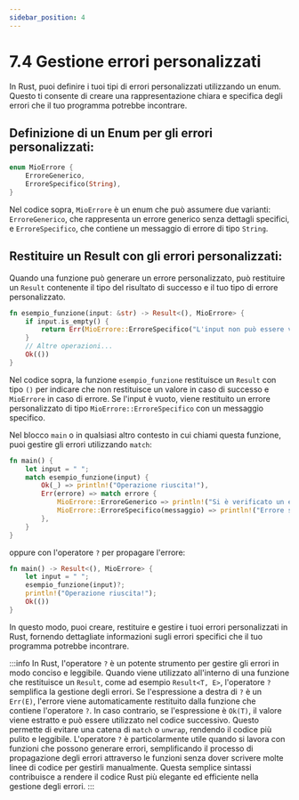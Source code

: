 ```yaml
---
sidebar_position: 4
---
```

# 7.4 Gestione errori personalizzati
In Rust, puoi definire i tuoi tipi di errori personalizzati utilizzando un enum. Questo ti consente di creare una rappresentazione chiara e specifica degli errori che il tuo programma potrebbe incontrare.

## Definizione di un Enum per gli errori personalizzati:
```rust
enum MioErrore {
    ErroreGenerico,
    ErroreSpecifico(String),
}
```
Nel codice sopra, `MioErrore` è un enum che può assumere due varianti: `ErroreGenerico`, che rappresenta un errore generico senza dettagli specifici, e `ErroreSpecifico`, che contiene un messaggio di errore di tipo `String`.

## Restituire un Result con gli errori personalizzati:
Quando una funzione può generare un errore personalizzato, può restituire un `Result` contenente il tipo del risultato di successo e il tuo tipo di errore personalizzato.
```rust
fn esempio_funzione(input: &str) -> Result<(), MioErrore> {
    if input.is_empty() {
        return Err(MioErrore::ErroreSpecifico("L'input non può essere vuoto.".to_string()));
    }
    // Altre operazioni...
    Ok(())
}
```
Nel codice sopra, la funzione `esempio_funzione` restituisce un `Result` con tipo `()` per indicare che non restituisce un valore in caso di successo e `MioErrore` in caso di errore. Se l'input è vuoto, viene restituito un errore personalizzato di tipo `MioErrore::ErroreSpecifico` con un messaggio specifico.

Nel blocco `main` o in qualsiasi altro contesto in cui chiami questa funzione, puoi gestire gli errori utilizzando `match`:
```rust
fn main() {
    let input = " ";
    match esempio_funzione(input) {
        Ok(_) => println!("Operazione riuscita!"),
        Err(errore) => match errore {
            MioErrore::ErroreGenerico => println!("Si è verificato un errore generico."),
            MioErrore::ErroreSpecifico(messaggio) => println!("Errore specifico: {}", messaggio),
        },
    }
}
```

oppure con l'operatore `?` per propagare l'errore:
```rust
fn main() -> Result<(), MioErrore> {
    let input = " ";
    esempio_funzione(input)?;
    println!("Operazione riuscita!");
    Ok(())
}
```
In questo modo, puoi creare, restituire e gestire i tuoi errori personalizzati in Rust, fornendo dettagliate informazioni sugli errori specifici che il tuo programma potrebbe incontrare.

:::info
In Rust, l'operatore `?` è un potente strumento per gestire gli errori in modo conciso e leggibile. Quando viene utilizzato all'interno di una funzione che restituisce un `Result`, come ad esempio `Result<T, E>`, l'operatore `?` semplifica la gestione degli errori. Se l'espressione a destra di `?` è un `Err(E)`, l'errore viene automaticamente restituito dalla funzione che contiene l'operatore `?`. In caso contrario, se l'espressione è `Ok(T)`, il valore viene estratto e può essere utilizzato nel codice successivo. Questo permette di evitare una catena di `match` o `unwrap`, rendendo il codice più pulito e leggibile. L'operatore `?` è particolarmente utile quando si lavora con funzioni che possono generare errori, semplificando il processo di propagazione degli errori attraverso le funzioni senza dover scrivere molte linee di codice per gestirli manualmente. Questa semplice sintassi contribuisce a rendere il codice Rust più elegante ed efficiente nella gestione degli errori.
:::